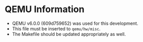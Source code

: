 # QEMU Information #
* QEMU v6.0.0 (609d759652) was used for this development.
* This file must be inserted to `qemu/hw/misc`.
* The Makefile should be updated appropriately as well.
